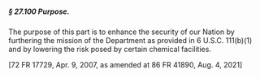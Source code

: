 ##### § 27.100 Purpose. #####

The purpose of this part is to enhance the security of our Nation by furthering the mission of the Department as provided in 6 U.S.C. 111(b)(1) and by lowering the risk posed by certain chemical facilities.

[72 FR 17729, Apr. 9, 2007, as amended at 86 FR 41890, Aug. 4, 2021]